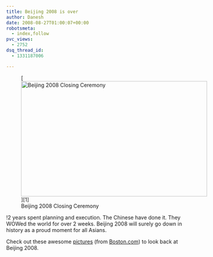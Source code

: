 ```yaml
---
title: Beijing 2008 is over
author: Danesh
date: 2008-08-27T01:00:07+00:00
robotsmeta:
  - index,follow
pvc_views:
  - 2752
dsq_thread_id:
  - 1331187006

---
```

<div class="mceTemp">
</div>

<div class="mceTemp">
</div>

<figure id="attachment_837" aria-describedby="caption-attachment-837" style="width: 500px" class="wp-caption alignnone">[<img loading="lazy" class="size-medium wp-image-837" title="Beijing 2008 Closing Ceremony" src="/wp-content/uploads/2008/08/oly35-500x311.jpg" alt="Beijing 2008 Closing Ceremony" width="500" height="311" srcset="/wp-content/uploads/2008/08/oly35-500x311.jpg 500w, /wp-content/uploads/2008/08/oly35.jpg 990w" sizes="(max-width: 500px) 100vw, 500px" />][1]<figcaption id="caption-attachment-837" class="wp-caption-text">Beijing 2008 Closing Ceremony</figcaption></figure>

!2 years spent planning and execution. The Chinese have done it. They WOWed the world for over 2 weeks. Beijing 2008 will surely go down in history as a proud moment for all Asians.

Check out these awesome [pictures][1] (from [Boston.com][1]) to look back at Beijing 2008.

 [1]: http://www.boston.com/bigpicture/2008/08/beijing_2008_its_a_wrap.html